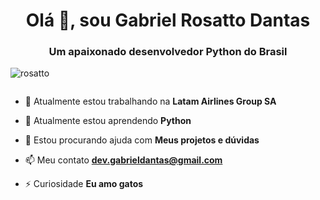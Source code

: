 <h1 align="center">Olá 👋, sou Gabriel Rosatto Dantas</h1>
<h3 align="center">Um apaixonado desenvolvedor Python do Brasil</h3>

<p align="left"> <img src ="https://komarev.com/ghpvc/?username=rosatto&label=Profile%20views&color=0e13b4&style=plastic" alt="rosatto" /> </p>

<p align="left"> <a href="https ://twitter.com/" target="blank"><img src="https://img.shields.io/twitter/follow/?logo=twitter&style=for-the-badge" alt="" /> </a> </p>

- 🔭 Atualmente estou trabalhando na **Latam Airlines Group SA**

- 🌱 Atualmente estou aprendendo **Python**

- 🤝 Estou procurando ajuda com **Meus projetos e dúvidas**

- 📫 Meu contato **dev.gabrieldantas@gmail.com**

- ⚡ Curiosidade **Eu amo gatos**

